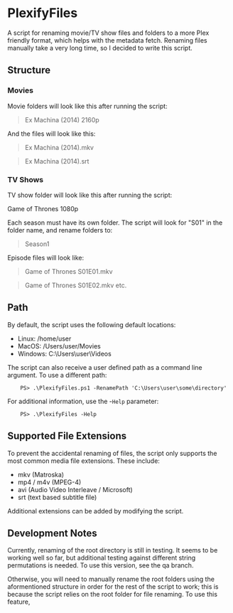 # PlexifyFiles

A script for renaming movie/TV show files and folders to a more Plex friendly format, which helps with the metadata fetch. Renaming files manually take a very long time, so I decided to write this script. 

## Structure

### Movies

Movie folders will look like this after running the script:

>Ex Machina (2014) 2160p

And the files will look like this:

>Ex Machina (2014).mkv

>Ex Machina (2014).srt

### TV Shows

TV show folder will look like this after running the script:

Game of Thrones 1080p

Each season must have its own folder. The script will look for "S01" in the folder name, and rename folders to:

>Season1

Episode files will look like:

>Game of Thrones S01E01.mkv

>Game of Thrones S01E02.mkv  etc.

## Path

By default, the script uses the following default locations:

- Linux:   /home/user
- MacOS:   /Users/user/Movies
- Windows: C:\Users\user\Videos

The script can also receive a user defined path as a command line argument. To use a different path:

        PS> .\PlexifyFiles.ps1 -RenamePath 'C:\Users\user\some\directory'
        
For additional information, use the -`Help` parameter:

        PS> .\PlexifyFiles -Help
        
## Supported File Extensions

To prevent the accidental renaming of files, the script only supports the most common media file extensions. These include:

- mkv (Matroska)
- mp4 / m4v (MPEG-4)
- avi (Audio Video Interleave / Microsoft)
- srt (text based subtitle file)

Additional extensions can be added by modifying the script. 

## Development Notes

Currently, renaming of the root directory is still in testing. It seems to be working well so far, but additional testing against different string permutations is needed. To use this version, see the qa branch.

Otherwise, you will need to manually rename the root folders using the aformentioned structure in order for the rest of the script to work; this is because the script relies on the root folder for file renaming.
To use this feature,
